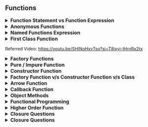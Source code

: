 ## Functions

<details >
 <summary style="font-size: medium; font-weight: bold">Function Statement vs Function Expression</summary>

`Function Statement` are also called `Function Declaration`

![img.png](images/img.png)

Understand this by knowing `Execution Context`
</details>




<details >
 <summary style="font-size: medium; font-weight: bold">Anonymous Functions</summary>

A function without any name are called `Anonymous Function`
![img_1.png](images/img_1.png)

Anonymous function are used as value like above or we get syntax error
</details>




<details >
 <summary style="font-size: medium; font-weight: bold">Named Functions Expression</summary>

![img_2.png](images/img_2.png)

![img_4.png](images/img_4.png)

Red : Argument 

Green: parameter
</details>




<details >
 <summary style="font-size: medium; font-weight: bold">First Class Function</summary>

The ability to use function as value and return it as a value is called `First Class Function`
![img_5.png](images/img_5.png)
</details>

Referred Video: https://youtu.be/SHINoHxvTso?si=T8jxyj-IHrnRx2tx




<details >
 <summary style="font-size: medium; font-weight: bold">Factory Functions</summary>

It is very similar to actual factory where we raw material and get finished
product.

Factory function just create `Object`'s and return them

```js
function factory() {
    return {...}
}
```

### Problems

Why we can't just create `Object` itself directly instead of using `factory` function?
1. There are lot of thing in common but few slight differences in all objects
   ![img_10.png](images/img_10.png)
   Because of this there is lot of code duplicaton
2. ![img_11.png](images/img_11.png)
   Object value can be updated like above which can again create problem


### Solution
![img_12.png](images/img_12.png)

![img_13.png](images/img_13.png)
1. Not very complex like `Class`
2. No code duplication
3. Can't inject any bug through updating any value directly

Example
![img_14.png](images/img_14.png)

Referred Video: https://youtu.be/lE_79wkP-1U?si=Yskr4mqmfg8Nd51r

</details>





<details >
 <summary style="font-size: medium; font-weight: bold">Pure / Impure Function</summary>

![img_6.png](images/img_6.png)
</details>




<details >
 <summary style="font-size: medium; font-weight: bold">Constructor Function</summary>

`Constructor functions` create object for us just like `Factory Function`
![img_8.png](images/img_8.png)

Just like a waiter giving order to cook, they have blueprint of how they should
pass order info so that there is less waste of time. Same thing is for
constructor function we define blueprint of object and pass the changed part to it.
![img_16.png](images/img_16.png)
![img_15.png](images/img_15.png)

![img_17.png](images/img_17.png)

Using `new` automatically add above 2 lines, therefore we need not to return 
anything unlike `Factory Function`

![img_31.png](images/img_31.png)

![img_18.png](images/img_18.png)

Referred Video: https://youtu.be/I37qHG0DxmE?si=7BGR0tQStjXih67o

![img_40.png](images/img_40.png)
</details>





<details >
 <summary style="font-size: medium; font-weight: bold">Factory Function v/s Constructor Function v/s Class</summary>

`Factory Function`

Factory function just create Object's and return them
![img_7.png](images/img_7.png)

`Constructor Function`

Constructor function also create object for us and provide kind of blueprint how the 
object should be created.
![img_19.png](images/img_19.png)

Both side-by-side

![img_20.png](images/img_20.png)

### In case of Factory Function

![img_21.png](images/img_21.png)
![img_23.png](images/img_23.png)

So here in case of `factory function` when we changed function definition for
`me` object , it didn't affect `you` object. As each object get there own space
for this function and we have separate copy of this function.

Two issues with this
1. Take extra space
2. No clear inheritance

Way to fix this 
1.
![img_24.png](images/img_24.png)

This is not very great as `speak` function is present on every single Object 

2. 
![img_25.png](images/img_25.png)
This is bit better than above as we are able to send it to `__proto__`

### In case of Contructor Function

![img_27.png](images/img_27.png)

Here after adding new function to constructor function using above code
we are able to add this function to every object created using this constructor function

![img_26.png](images/img_26.png)

We can now also change the function and it will be reflected in every object created 
using this constructor function.

**This is now showing clear inheritance of object created from constructor function.**

1. This show clear benefit that using `constructor function` for creating object,
we have **clear inheritance**
2. But we use `factory function` for creating object.
   - It is lot simpler than `constructor function`, as we don't have use `new` keyword and all
   - We have also **Data Privacy**, as each one is getting its own copy so there is very less
   chance of manipulation of data

### Classes

It is exactly same like `Constructor Function` and use same prototype concept. It was
introduce in ES6
![img_28.png](images/img_28.png)

Referred Video: https://youtu.be/fbuyliXlDGI?si=bg1whNVtEbIY2ci5
</details>





<details >
 <summary style="font-size: medium; font-weight: bold">Arrow Function</summary>

1. 
![img_29.png](images/img_29.png)
In normal function we have `arguments` array present

![img_30.png](images/img_30.png)

But in arrow we don't


2. 
![img_34.png](images/img_34.png)
We cannot have named arrowed function

3. 
![img_35.png](images/img_35.png)
![img_36.png](images/img_36.png)
Refer this concept to better understand this output

![img_39.png](images/img_39.png)

4. 
![img_37.png](images/img_37.png)
In constructor we can't use arrow function


5. 
![img_38.png](images/img_38.png)
</details>




<details >
 <summary style="font-size: medium; font-weight: bold">Callback Function</summary>

![img_32.png](images/img_32.png)
</details>





<details >
 <summary style="font-size: medium; font-weight: bold">Object Methods</summary>

![img_33.png](images/img_33.png)
</details>



<details >
 <summary style="font-size: medium; font-weight: bold">Functional Programming</summary>

### Without Functional Programming

![img_41.png](images/img_41.png)

### With Functional Programming

![img_42.png](images/img_42.png)

</details>





<details >
 <summary style="font-size: medium; font-weight: bold">Higher Order Function</summary>

Function that takes another function as argument(callback function) is known as **Higher order functions.**
Ex: map(), reduce(), filter(), ...etc


1. Follow DRY(Don't Repeat Yourself) principle while coding.
2. Use function to stop writing repeating line of codes.
3. It is this ability that function can be stored, passed and returned,  they are called **first class citizens.**
4. If  we use Array.property.function-name. This function is accessible to any array in your code.

![img_43.png](images/img_43.png)

Referred Video: https://youtu.be/HkWxvB1RJq0?si=zjardBsnBI1OLe9q

![img.png](img.png)
</details>






<details >
 <summary style="font-size: medium; font-weight: bold">Closure Questions</summary>
</details>





<details >
 <summary style="font-size: medium; font-weight: bold">Closure Questions</summary>
</details>
